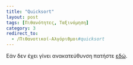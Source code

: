 ```yaml
---
title: "Quicksort"
layout: post
tags: [Πιθανότητες, Ταξινόμηση]
category: 3
redirect_to:
  - /Πιθανοτικοί-Αλγόριθμοι#quicksort
---
```


Εάν δεν έχει γίνει ανακατεύθυνση πατήστε [εδώ](Πιθανοτικοί-Αλγόριθμοι#quicksort).
